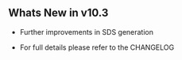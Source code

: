 Whats New in v10.3
--------------------------
- Further improvements in SDS generation

- For full details please refer to the CHANGELOG
